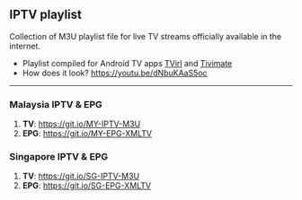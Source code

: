 ## IPTV playlist
Collection of M3U playlist file for live TV streams officially available in the internet.
- Playlist compiled for Android TV apps [TVirl](https://play.google.com/store/apps/details?id=by.stari4ek.tvirl&hl=en) and [Tivimate](https://play.google.com/store/apps/details?id=ar.tvplayer.tv&hl=en)
- How does it look? https://youtu.be/dNbuKAaS5oc
___
### Malaysia IPTV & EPG 

1. **TV**: https://git.io/MY-IPTV-M3U
1. **EPG**: https://git.io/MY-EPG-XMLTV

### Singapore IPTV & EPG

1. **TV**: https://git.io/SG-IPTV-M3U
1. **EPG**: https://git.io/SG-EPG-XMLTV
